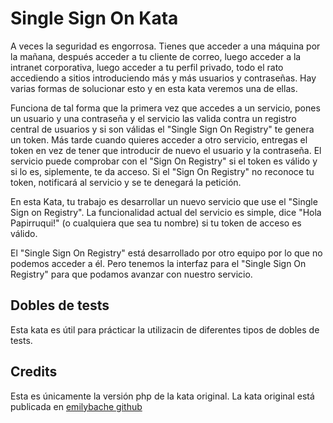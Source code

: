 # Single Sign On Kata

A veces la seguridad es engorrosa. Tienes que acceder a una máquina por la mañana, después acceder a tu cliente de correo, luego acceder a la intranet corporativa, luego acceder a tu perfil privado, todo el rato accediendo a sitios introduciendo más y más usuarios y contraseñas. Hay varias formas de solucionar esto y en esta kata veremos una de ellas.

Funciona de tal forma que la primera vez que accedes a un servicio, pones un usuario y una contraseña y el servicio las valida contra un registro central de usuarios y si son válidas el "Single Sign On Registry" te genera un token. Más tarde cuando quieres acceder a otro servicio, entregas el token en vez de tener que introducir de nuevo el usuario y la contraseña. El servicio puede comprobar con el "Sign On Registry" si el token es válido y si lo es, siplemente, te da acceso. Si el "Sign On Registry" no reconoce tu token, notificará al servicio y se te denegará la petición.

En esta Kata, tu trabajo es desarrollar un nuevo servicio que use el "Single Sign on Registry". La funcionalidad actual del servicio es simple, dice "Hola Papirruqui!" (o cualquiera que sea tu nombre) si tu token de acceso es válido.


El "Single Sign On Registry" está desarrollado por otro equipo por lo que no podemos acceder a él. Pero tenemos la interfaz para el "Single Sign On Registry" para que podamos avanzar con nuestro servicio.

## Dobles de tests

Esta kata es útil para prácticar la utilizacin de diferentes tipos de dobles de tests.

## Credits

Esta es únicamente la versión php de la kata original. La kata original está publicada en [emilybache github](https://github.com/emilybache/Single-Sign-On-Kata)
